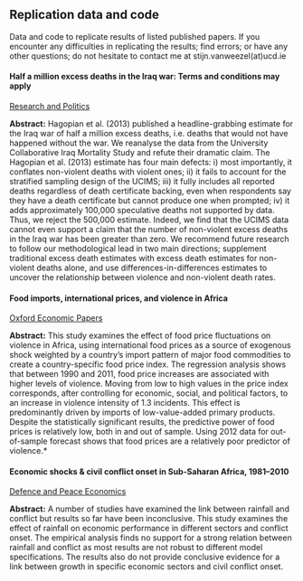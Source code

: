 ## Replication data and code

Data and code to replicate results of listed published papers. 
If you encounter any difficulties in replicating the results; find errors; or have any other questions; do not hesitate to contact me at stijn.vanweezel(at)ucd.ie

#### Half a million excess deaths in the Iraq war: Terms and conditions may apply
[Research and Politics](http://journals.sagepub.com/doi/full/10.1177/2053168017732642)<br>

**Abstract:**
Hagopian et al. (2013) published a headline-grabbing estimate for the Iraq war of half a million excess deaths, i.e. deaths that would not have happened without the war. 
We reanalyse the data from the University Collaborative Iraq Mortality Study and refute their dramatic claim. 
The Hagopian et al. (2013) estimate has four main defects: i) most importantly, it conflates non-violent deaths with violent ones; ii) it fails to account for the stratified sampling design of the UCIMS; iii) it fully includes all reported deaths regardless of death certificate backing, even when respondents say they have a death certificate but cannot produce one when prompted; iv) it adds approximately 100,000 speculative deaths not supported by data. 
Thus, we reject the 500,000 estimate. 
Indeed, we find that the UCIMS data cannot even support a claim that the number of non-violent excess deaths in the Iraq war has been greater than zero. 
We recommend future research to follow our methodological lead in two main directions; supplement traditional excess death estimates with excess death
estimates for non-violent deaths alone, and use differences-in-differences estimates to uncover the relationship between violence and non-violent death rates.

#### Food imports, international prices, and violence in Africa
[Oxford Economic Papers](http://oep.oxfordjournals.org/content/68/3/758.abstract)<br>

**Abstract:**
This study examines the effect of food price fluctuations on violence in Africa, using international food prices as a source of exogenous shock weighted by a country’s import pattern of major food commodities to create a country-specific food price index. 
The regression analysis shows that between 1990 and 2011, food price increases are associated with higher levels of violence. 
Moving from low to high values in the price index corresponds, after controlling for economic, social, and political factors, to an increase in violence intensity of 1.3 incidents. 
This effect is predominantly driven by imports of low-value-added primary products. 
Despite the statistically significant results, the predictive power of food prices is relatively low, both in and out of sample. Using 2012 data for out-of-sample forecast shows that food prices are a relatively poor predictor of violence.*


#### Economic shocks & civil conflict onset in Sub-Saharan Africa, 1981–2010
[Defence and Peace Economics](http://www.tandfonline.com/doi/abs/10.1080/10242694.2014.887489)<br>

**Abstract:**
A number of studies have examined the link between rainfall and conflict but results so far have been inconclusive. 
This study examines the effect of rainfall on economic performance in different sectors and conflict onset. The
empirical analysis finds no support for a strong relation between rainfall and conflict as most results are not robust
to different model specifications. The results also do not provide conclusive evidence for a link between growth in
specific economic sectors and civil conflict onset.



